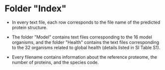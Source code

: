 # Folder "Index"

* In every text file, each row corresponds to the file name of the predicted protein structure.

* The folder "Model" contains text files corresponding to the 16 model organisms, and the folder "Health" contains the text files corresponding to the 32 organisms related to global health (details listed in SI Table S1).

* Every filename contains information about the reference proteome, the number of proteins, and the species code.

